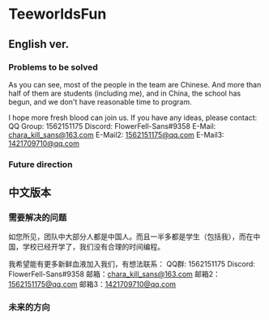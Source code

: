 # TeeworldsFun

## English ver.
### Problems to be solved
As you can see, most of the people in the team are Chinese. And more than half of them are students (including me), and in China, the school has begun, and we don't have reasonable time to program.

I hope more fresh blood can join us. If you have any ideas, please contact:
QQ Group: 1562151175
Discord: FlowerFell-Sans#9358
E-Mail: chara_kill_sans@163.com
E-Mail2: 1562151175@qq.com
E-Mail3: 1421709710@qq.com
### Future direction

## 中文版本
### 需要解决的问题
如您所见，团队中大部分人都是中国人。而且一半多都是学生（包括我），而在中国，学校已经开学了，我们没有合理的时间编程。

我希望能有更多新鲜血液加入我们，有想法联系：
QQ群: 1562151175
Discord: FlowerFell-Sans#9358
邮箱：chara_kill_sans@163.com
邮箱2：1562151175@qq.com
邮箱3：1421709710@qq.com

### 未来的方向
